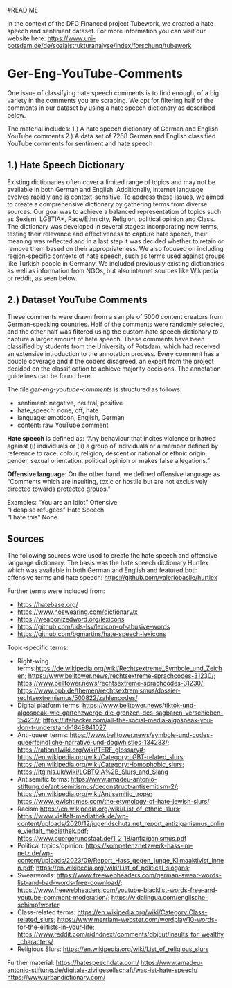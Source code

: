 #READ ME

In the context of the DFG Financed project Tubework, we created a hate speech and sentiment dataset. For more information you can visit our website here: https://www.uni-potsdam.de/de/sozialstrukturanalyse/index/forschung/tubework
  

# Ger-Eng-YouTube-Comments

One issue of classifying hate speech comments is to find enough, of a big variety in the comments you are scraping. We opt for filtering half of the comments in our dataset by using a hate speech dictionary as described below. 

The material includes: 
1.) A hate speech dictionary of German and English YouTube comments
2.) A data set of 7268 German and English classified YouTube comments for sentiment and hate speech

## 1.) Hate Speech Dictionary

Existing dictionaries often cover a limited range of topics and may not be available in both German and English. Additionally, internet language evolves rapidly and is context-sensitive. To address these issues, we aimed to create a comprehensive dictionary by gathering terms from diverse sources. Our goal was to achieve a balanced representation of topics such as Sexism, LGBTIA+, Race/Ethnicity, Religion, political opinion and Class. The dictionary was developed in several stages: incorporating new terms, testing their relevance and effectiveness to capture hate speech, their meaning was reflected and in a last step it was decided whether to retain or remove them based on their appropriateness. We also focused on including region-specific contexts of hate speech, such as terms used against groups like Turkish people in Germany. We included previously existing dictionaries as well as information from NGOs, but also internet sources like Wikipedia or reddit, as seen below.

##  2.) Dataset YouTube Comments

These comments were drawn from a sample of 5000 content creators from German-speaking countries. Half of the comments were randomly selected, and the other half was filtered using the custom hate speech dictionary to capture a larger amount of hate speech. These comments have been classified by students from the University of Potsdam, which had received an extensive introduction to the annotation process. Every comment has a double coverage and if the coders disagreed, an expert from the project decided on the classification to achieve majority decisions. The annotation guidelines can be found here.

The file *ger-eng-youtube-comments* is structured as follows:
- sentiment: negative, neutral, positive
- hate_speech: none, off, hate
- language: emoticon, English, German
- content: raw YouTube comment

**Hate speech** is defined as: “Any behaviour that incites violence or hatred against (i) individuals or (ii) a group of individuals or a member defined by reference to race, colour, religion, descent or national or ethnic origin,  gender, sexual orientation, political opinion or makes false allegations.”

**Offensive language**: 
On the other hand, we defined offensive language as “Comments which are insulting, toxic or hostile but are not exclusively directed towards protected groups.” 

Examples: 
“You are an Idiot” Offensive <br>
“I despise refugees” Hate Speech <br>
“I hate this” None <br>

##  Sources 
The following sources were used to create the hate speech and offensive language dictionary. The basis was the hate speech dictionary Hurtlex which was available in both German and English and featured both offensive terms and hate speech:
https://github.com/valeriobasile/hurtlex 

Further terms were included from:
 - https://hatebase.org/
 - https://www.noswearing.com/dictionary/x
 - https://weaponizedword.org/lexicons 
 - https://github.com/uds-lsv/lexicon-of-abusive-words 
 - https://github.com/bgmartins/hate-speech-lexicons

Topic-specific terms:
- Right-wing terms:https://de.wikipedia.org/wiki/Rechtsextreme_Symbole_und_Zeichen; https://www.belltower.news/rechtsextreme-sprachcodes-31230/; https://www.belltower.news/rechtsextreme-sprachcodes-31230/; https://www.bpb.de/themen/rechtsextremismus/dossier-rechtsextremismus/500822/zahlencodes/
- Digital platform terms: https://www.belltower.news/tiktok-und-algospeak-wie-gartenzwerge-die-grenzen-des-sagbaren-verschieben-154217/; https://lifehacker.com/all-the-social-media-algospeak-you-don-t-understand-1849841027
- Anti-queer terms: https://www.belltower.news/symbole-und-codes-queerfeindliche-narrative-und-dogwhistles-134233/; https://rationalwiki.org/wiki/TERF_glossary#; https://en.wikipedia.org/wiki/Category:LGBT-related_slurs; https://en.wikipedia.org/wiki/Category:Homophobic_slurs; https://itg.nls.uk/wiki/LGBTQIA%2B_Slurs_and_Slang 
- Antisemitic terms: https://www.amadeu-antonio-stiftung.de/antisemitismus/deconstruct-antisemitism-2/; https://en.wikipedia.org/wiki/Antisemitic_trope; https://www.jewishtimes.com/the-etymology-of-hate-jewish-slurs/ 
- Racism:https://en.wikipedia.org/wiki/List_of_ethnic_slurs; https://www.vielfalt-mediathek.de/wp-content/uploads/2020/12/jugendschutz.net_report_antiziganismus_online_vielfalt_mediathek.pdf; https://www.buergerundstaat.de/1_2_18/antiziganismus.pdf
- Political topics/opinion: https://kompetenznetzwerk-hass-im-netz.de/wp-content/uploads/2023/09/Report_Hass_gegen_junge_Klimaaktivist_innen.pdf; https://en.wikipedia.org/wiki/List_of_political_slogans;
- Swearwords: https://www.freewebheaders.com/german-swear-words-list-and-bad-words-free-download/; https://www.freewebheaders.com/youtube-blacklist-words-free-and-youtube-comment-moderation/; https://vidalingua.com/englische-schimpfworter
- Class-related terms: https://en.wikipedia.org/wiki/Category:Class-related_slurs; https://www.merriam-webster.com/wordplay/10-words-for-the-elitists-in-your-life; https://www.reddit.com/r/dndnext/comments/dbj5ut/insults_for_wealthy_characters/
- Religious Slurs: https://en.wikipedia.org/wiki/List_of_religious_slurs 


Further material: https://hatespeechdata.com/
https://www.amadeu-antonio-stiftung.de/digitale-zivilgesellschaft/was-ist-hate-speech/ 
https://www.urbandictionary.com/ 





